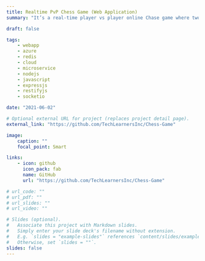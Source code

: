```yaml
---
title: Realtime PvP Chess Game (Web Application)
summary: "It’s a real-time player vs player online Chase game where two persons can play simultaneously. It’s a distributed system with load balancing."

draft: false

tags:
    - webapp
    - azure
    - redis
    - cloud
    - microservice
    - nodejs
    - javascript
    - expressjs
    - restifyjs
    - socketio

date: "2021-06-02"

# Optional external URL for project (replaces project detail page).
external_link: "https://github.com/TechLearnersInc/Chess-Game"

image:
    caption: ""
    focal_point: Smart

links:
    - icon: github
      icon_pack: fab
      name: GitHub
      url: "https://github.com/TechLearnersInc/Chess-Game"

# url_code: ""
# url_pdf: ""
# url_slides: ""
# url_video: ""

# Slides (optional).
#   Associate this project with Markdown slides.
#   Simply enter your slide deck's filename without extension.
#   E.g. `slides = "example-slides"` references `content/slides/example-slides.md`.
#   Otherwise, set `slides = ""`.
slides: false
---
```

